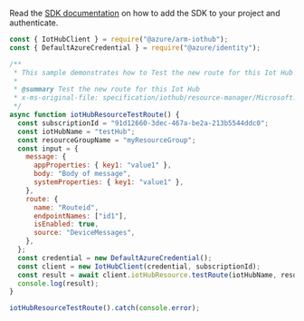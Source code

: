 Read the [SDK documentation](https://github.com/Azure/azure-sdk-for-js/blob/%40azure%2Farm-iothub_6.1.1/sdk/iothub/arm-iothub/README.md) on how to add the SDK to your project and authenticate.

```javascript
const { IotHubClient } = require("@azure/arm-iothub");
const { DefaultAzureCredential } = require("@azure/identity");

/**
 * This sample demonstrates how to Test the new route for this Iot Hub
 *
 * @summary Test the new route for this Iot Hub
 * x-ms-original-file: specification/iothub/resource-manager/Microsoft.Devices/stable/2021-07-02/examples/iothub_testnewroute.json
 */
async function iotHubResourceTestRoute() {
  const subscriptionId = "91d12660-3dec-467a-be2a-213b5544ddc0";
  const iotHubName = "testHub";
  const resourceGroupName = "myResourceGroup";
  const input = {
    message: {
      appProperties: { key1: "value1" },
      body: "Body of message",
      systemProperties: { key1: "value1" },
    },
    route: {
      name: "Routeid",
      endpointNames: ["id1"],
      isEnabled: true,
      source: "DeviceMessages",
    },
  };
  const credential = new DefaultAzureCredential();
  const client = new IotHubClient(credential, subscriptionId);
  const result = await client.iotHubResource.testRoute(iotHubName, resourceGroupName, input);
  console.log(result);
}

iotHubResourceTestRoute().catch(console.error);
```
